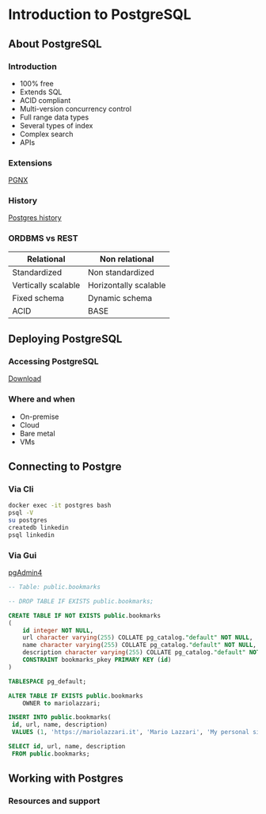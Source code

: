 # Introduction to PostgreSQL

## About PostgreSQL

### Introduction

- 100% free
- Extends SQL
- ACID compliant
- Multi-version concurrency control
- Full range data types
- Several types of index
- Complex search
- APIs

### Extensions

[PGNX](https://pgnx.org)

### History

[Postgres history](https://www.postgresql.org/docs/current/history.html)

### ORDBMS vs REST

| Relational          | Non relational        |
| ------------------- | --------------------- |
| Standardized        | Non standardized      |
| Vertically scalable | Horizontally scalable |
| Fixed schema        | Dynamic schema        |
| ACID                | BASE                  |

## Deploying PostgreSQL

### Accessing PostgreSQL

[Download](https://www.postgresql.org/download/)

### Where and when

- On-premise
- Cloud
- Bare metal
- VMs

## Connecting to Postgre

### Via Cli

```sh
docker exec -it postgres bash
psql -V
su postgres
createdb linkedin
psql linkedin
```

### Via Gui

[pgAdmin4](https://www.pgadmin.org/download/pgadmin-4-windows/)

```sql
-- Table: public.bookmarks

-- DROP TABLE IF EXISTS public.bookmarks;

CREATE TABLE IF NOT EXISTS public.bookmarks
(
    id integer NOT NULL,
    url character varying(255) COLLATE pg_catalog."default" NOT NULL,
    name character varying(255) COLLATE pg_catalog."default" NOT NULL,
    description character varying(255) COLLATE pg_catalog."default" NOT NULL,
    CONSTRAINT bookmarks_pkey PRIMARY KEY (id)
)

TABLESPACE pg_default;

ALTER TABLE IF EXISTS public.bookmarks
    OWNER to mariolazzari;

INSERT INTO public.bookmarks(
 id, url, name, description)
 VALUES (1, 'https://mariolazzari.it', 'Mario Lazzari', 'My personal site');

SELECT id, url, name, description
 FROM public.bookmarks;
```

## Working with Postgres

### Resources and support


